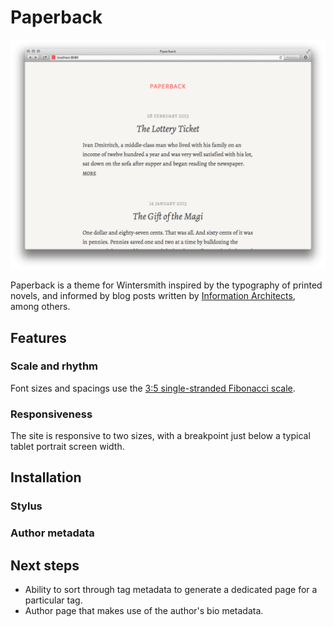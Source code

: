 # Paperback

![Paperback screenshot](paperback-screenshot.png)

Paperback is a theme for Wintersmith inspired by the typography of printed novels, and informed by blog posts written by [Information Architects](http://informationarchitects.net/blog/responsive-typography-the-basics/), among others.

## Features

### Scale and rhythm

Font sizes and spacings use the [3:5 single-stranded Fibonacci scale](http://lamb.cc/typograph/).

### Responsiveness

The site is responsive to two sizes, with a breakpoint just below a typical tablet portrait screen width.

## Installation

### Stylus

### Author metadata

## Next steps

- Ability to sort through tag metadata to generate a dedicated page for a particular tag.
- Author page that makes use of the author's bio metadata.